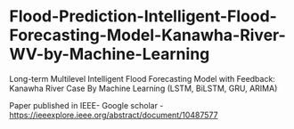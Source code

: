 # Flood-Prediction-Intelligent-Flood-Forecasting-Model-Kanawha-River-WV-by-Machine-Learning
Long-term Multilevel Intelligent Flood Forecasting Model with Feedback: Kanawha River Case By Machine Learning (LSTM, BiLSTM, GRU, ARIMA)

Paper published in IEEE- Google scholar - https://ieeexplore.ieee.org/abstract/document/10487577
